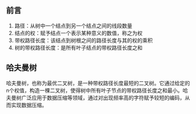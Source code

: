 

## 前言
1. 路径：从树中一个结点到另一个结点之间的线段数量
2. 结点的权：赋予结点一个表示某种意义的数值，称之为权
3. 带权路径长度：该结点到树根之间的路径长度与其的权的乘积
4. 树的带权路径长度：是所有叶子结点的带权路径长度之和

## 哈夫曼树
哈夫曼树，也称为最优二叉树，是一种带权路径长度最短的二叉树。它通过给定的n个权值，构造一棵二叉树，使得树中所有叶子节点的带权路径长度之和最小。哈夫曼树广泛应用于数据压缩等领域，通过对出现频率高的字符赋予较短的编码，从而实现数据压缩。
<!--stackedit_data:
eyJoaXN0b3J5IjpbNzMyNjQ0MzE0LDc4NDczMDIwMV19
-->